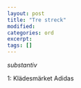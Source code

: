 ```yaml
---
layout: post
title: "Tre streck"
modified:
categories: ord
excerpt:
tags: []
---
```


*substantiv*

1: Klädesmärket Adidas











